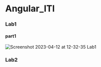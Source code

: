 # Angular_ITI

### Lab1
#### part1
![Screenshot 2023-04-12 at 12-32-35 Lab1](https://user-images.githubusercontent.com/83876328/231443402-c3057da3-d659-4e01-a092-861b6facd02f.png)

### Lab2
